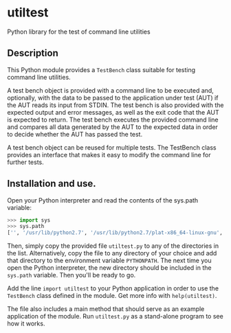 # utiltest
Python library for the test of command line utilities

## Description

This Python module provides a `TestBench` class suitable for testing command
line utilities.

A test bench object is provided with a command line to be executed and,
optionally, with the data to be passed to the application under test (AUT) if
the AUT reads its input from STDIN.  The test bench is also provided with the
expected output and error messages, as well as the exit code that the AUT is
expected to return.  The test bench executes the provided command line and
compares all data generated by the AUT to the expected data in order to decide
whether the AUT has passed the test.

A test bench object can be reused for multiple tests.  The TestBench class
provides an interface that makes it easy to modify the command line for further
tests.

## Installation and use.

Open your Python interpreter and read the contents of the sys.path variable:

```python
>>> import sys
>>> sys.path
['', '/usr/lib/python2.7', '/usr/lib/python2.7/plat-x86_64-linux-gnu', '/usr/lib/python2.7/lib-tk', '/usr/lib/python2.7/lib-old', '/usr/lib/python2.7/lib-dynload', '/usr/local/lib/python2.7/dist-packages', '/usr/lib/python2.7/dist-packages', '/usr/lib/python2.7/dist-packages/gtk-2.0']
```

Then, simply copy the provided file `utiltest.py` to any of the directories in
the list.  Alternatively, copy the file to any directory of your choice and add
that directory to the environment variable `PYTHONPATH`.  The next time you
open the Python interpreter, the new directory should be included in the
`sys.path` variable.  Then you'll be ready to go.

Add the line `import utiltest` to your Python application in order to use the
`TestBench` class defined in the module.  Get more info with `help(utiltest)`.

The file also includes a main method that should serve as an example
application of the module.  Run `utiltest.py` as a stand-alone program to see
how it works.
